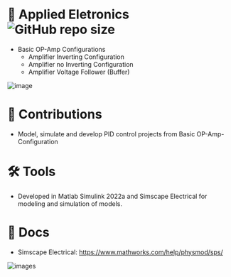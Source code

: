# 📜 Applied Eletronics ![GitHub repo size](https://img.shields.io/github/repo-size/TiagoFSGomes/Applied_Electronics_OP_Amp)
  * Basic OP-Amp Configurations
    - Amplifier Inverting Configuration
    - Amplifier no Inverting Configuration
    - Amplifier Voltage Follower (Buffer)
   
    

![image](https://user-images.githubusercontent.com/67346814/171630587-57af548f-cf95-4c7f-a6af-65c49cd09f85.png)

# 🚀 Contributions
 * Model, simulate and develop PID control projects from Basic OP-Amp-Configuration

# 🛠 Tools
 * Developed in Matlab Simulink 2022a and Simscape Electrical for modeling and simulation of models.

# 📖 Docs
 * Simscape Electrical: https://www.mathworks.com/help/physmod/sps/
  
![images](https://user-images.githubusercontent.com/67346814/171632193-3df15ca3-f865-4765-924a-463dfeb6264c.png)
